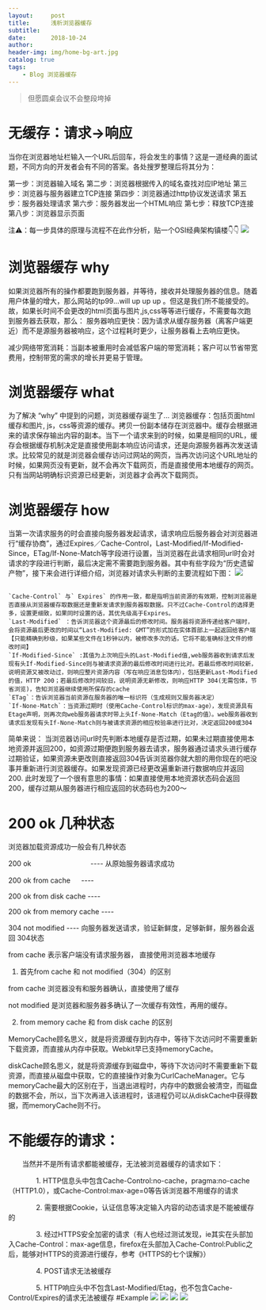 ```yaml
---
layout:     post
title:      浅析浏览器缓存
subtitle:   
date:       2018-10-24
author:     
header-img: img/home-bg-art.jpg
catalog: true
tags:
    - Blog 浏览器缓存
---
```


> 
> 但愿圆桌会议不会整段垮掉
> 

# 无缓存：请求->响应

当你在浏览器地址栏输入一个URL后回车，将会发生的事情？这是一道经典的面试题，不同方向的开发者会有不同的答案。各处搜罗整理后将其分为：

第一步：浏览器输入域名
第二步：浏览器根据传入的域名查找对应IP地址
第三步：浏览器与服务器建立TCP连接
第四步：浏览器通过http协议发送请求
第五步：服务器处理请求
第六步：服务器发出一个HTML响应
第七步：释放TCP连接
第八步：浏览器显示页面

注⚠️：每一步具体的原理与流程不在此作分析，贴一个OSI经典架构镇楼👇👇
![](https://github.com/LvDobby/LvDobby.github.io/blob/master/img/stuimg/OSI.jpg)

# 浏览器缓存  why

如果浏览器所有的操作都要跑到服务器，并等待，接收并处理服务器的信息。随着用户体量的增大，那么网站的tp99...will up up up 。但这是我们所不能接受的。故，如果长时间不会更改的html页面与图片,js,css等等进行缓存，不需要每次跑到服务器去获取，那么：
  服务器响应更快：因为请求从缓存服务器（离客户端更近）而不是源服务器被响应，这个过程耗时更少，让服务器看上去响应更快。

  减少网络带宽消耗：当副本被重用时会减低客户端的带宽消耗；客户可以节省带宽费用，控制带宽的需求的增长并更易于管理。
  
# 浏览器缓存  what
为了解决 “why” 中提到的问题，浏览器缓存诞生了...
浏览器缓存：包括页面html缓存和图片, js，css等资源的缓存。拷贝一份副本储存在浏览器中。缓存会根据进来的请求保存输出内容的副本。当下一个请求来到的时候，如果是相同的URL，缓存会根据缓存机制决定是直接使用副本响应访问请求，还是向源服务器再次发送请求。比较常见的就是浏览器会缓存访问过网站的网页，当再次访问这个URL地址的时候，如果网页没有更新，就不会再次下载网页，而是直接使用本地缓存的网页。只有当网站明确标识资源已经更新，浏览器才会再次下载网页。

# 浏览器缓存  how

当第一次请求服务的时会直接向服务器发起请求，请求响应后服务器会对浏览器进行“缓存协商”，通过Expires／Cache-Control，Last-Modified/If-Modified-Since，ETag/If-None-Match等字段进行设置，当浏览器在此请求相同url时会对请求的字段进行判断，最后决定需不需要跑到服务器。其中有些字段为“历史遗留产物”，接下来会进行详细介绍，浏览器对请求头判断的主要流程如下图：
![](https://github.com/LvDobby/LvDobby.github.io/blob/master/img/stuimg/huancun.jpg)

```

`Cache-Control` 与` Expires` 的作用一致，都是指明当前资源的有效期，控制浏览器是否直接从浏览器缓存取数据还是重新发请求到服务器取数据。只不过Cache-Control的选择更多，设置更细致，如果同时设置的话，其优先级高于Expires。
`Last-Modified` ：告诉浏览器这个资源最后的修改时间。服务器将资源传递给客户端时，会将资源最后更改的时间以“Last-Modified: GMT”的形式加在实体首部上一起返回给客户端【只能精确到秒级，如果某些文件在1秒钟以内，被修改多次的话，它将不能准确标注文件的修改时间】
`If-Modified-Since` :其值为上次响应头的Last-Modified值,web服务器收到请求后发现有头If-Modified-Since则与被请求资源的最后修改时间进行比对。若最后修改时间较新，说明资源又被改动过，则响应整片资源内容（写在响应消息包体内），包括更新Last-Modified的值，HTTP 200；若最后修改时间较旧，说明资源无新修改，则响应HTTP 304(无需包体，节省浏览)，告知浏览器继续使用所保存的cache
`ETag`：告诉浏览器当前资源在服务器的唯一标识符（生成规则又服务器决定）
`If-None-Match`：当资源过期时（使用Cache-Control标识的max-age），发现资源具有Etage声明，则再次向web服务器请求时带上头If-None-Match（Etag的值）。web服务器收到请求后发现有头If-None-Match则与被请求资源的相应校验串进行比对，决定返回200或304

```
简单来说：
    当浏览器访问url时先判断本地缓存是否过期，如果未过期直接使用本地资源并返回200，如资源过期便跑到服务器去请求，服务器通过请求头进行缓存过期验证，如果资源未更改则直接返回304告诉浏览器你就大胆的用你现在的吧没事并重新进行浏览器缓存。如果发现资源已经更改遍重新进行数据响应并返回200.
	此时发现了一个很有意思的事情：如果直接使用本地资源状态码会返回200，缓存过期从服务器进行相应返回的状态码也为200～
# 200 ok 几种状态
浏览器加载资源成功一般会有几种状态

200 ok  　　　　　　　　    ----  从原始服务器请求成功

200 ok from cache   　    ----

200 ok from disk cache    ----

200 ok from memory cache  ----

304 not modified          ----  向服务器发送请求，验证新鲜度，足够新鲜，服务器会返回 304状态

 
from cache 表示客户端没有请求服务器， 直接使用浏览器本地缓存

1. 首先from cache  和 not modified（304）的区别

from cache 浏览器没有和服务器确认，直接使用了缓存

not modified 是浏览器和服务器多确认了一次缓存有效性，再用的缓存。

2. from memory cache 和 from disk cache 的区别

MemoryCache顾名思义，就是将资源缓存到内存中，等待下次访问时不需要重新下载资源，而直接从内存中获取。Webkit早已支持memoryCache。

diskCache顾名思义，就是将资源缓存到磁盘中，等待下次访问时不需要重新下载资源，而直接从磁盘中获取，它的直接操作对象为CurlCacheManager。它与memoryCache最大的区别在于，当退出进程时，内存中的数据会被清空，而磁盘的数据不会，所以，当下次再进入该进程时，该进程仍可以从diskCache中获得数据，而memoryCache则不行。

# 不能缓存的请求：

　　当然并不是所有请求都能被缓存，无法被浏览器缓存的请求如下：

　　　　1. HTTP信息头中包含Cache-Control:no-cache，pragma:no-cache（HTTP1.0），或Cache-Control:max-age=0等告诉浏览器不用缓存的请求

　　　　2. 需要根据Cookie，认证信息等决定输入内容的动态请求是不能被缓存的

　　　　3. 经过HTTPS安全加密的请求（有人也经过测试发现，ie其实在头部加入Cache-Control：max-age信息，firefox在头部加入Cache-Control:Public之后，能够对HTTPS的资源进行缓存，参考《HTTPS的七个误解》）

　　　　4. POST请求无法被缓存

　　　　5. HTTP响应头中不包含Last-Modified/Etag，也不包含Cache-Control/Expires的请求无法被缓存
#Example
![](https://github.com/LvDobby/LvDobby.github.io/blob/master/img/stuimg/huancun01.jpg)
![](https://github.com/LvDobby/LvDobby.github.io/blob/master/img/stuimg/huancun02.jpg)
![](https://github.com/LvDobby/LvDobby.github.io/blob/master/img/stuimg/huancunpost.jpg)
![](https://github.com/LvDobby/LvDobby.github.io/blob/master/img/stuimg/baiduhc.jpg)













